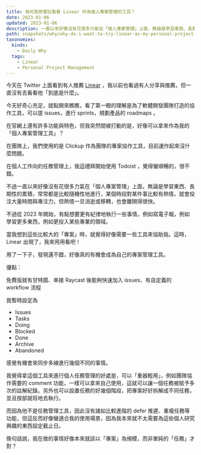 ```yaml
---
title: 為何我想嘗試看看 Linear 作為個人專案管理的工具？
date: 2023-01-06
updated: 2023-01-06
description: 一直以來好像沒有花很多力氣在「個人專案管理」上面，無論是學習東西、長期性的累積，常常都是比較隨機性地進行，某個時段對某件事比較有熱情，就會投注大量時間與專注力，但熱情一旦消逝或移轉，也會離開得很快。
path: snapshots/why/why-do-i-want-to-try-linear-as-my-personal-project-management-tool
taxonomies:
  kinds: 
    - Daily Why
  tags: 
    - Linear
    - Personal Project Management
---
```


今天在 Twitter 上面看到有人推薦 [Linear](https://linear.app/) ，我以前也看過有人分享與推薦，但一直沒有去看看他「到底是什麼」。

今天好奇心充足，就點開來瞧瞧，看了第一眼的理解是為了軟體開發團隊打造的協作工具，可以提 issues，進行 sprints，規劃產品的 roadmaps 。

在官網上還有許多功能與特色，但我突然間被打動的是，好像可以拿來作為我的「個人專案管理工具」？

在團隊上，我們使用的是 Clickup 作為團隊的專案協作工具，目前運作起來沒什麼問題。

在個人工作向的任務管理上，我這禮拜開始使用 Todoist ，覺得蠻順暢的，很不錯。

不過一直以來好像沒有花很多力氣在「個人專案管理」上面，無論是學習東西、長期性的累積，常常都是比較隨機性地進行，某個時段對某件事比較有熱情，就會投注大量時間與專注力，但熱情一旦消逝或移轉，也會離開得很快。

不過從 2023 年開始，有點想要更有紀律地執行一些事情，例如寫電子報，例如學習更多東西，例如更投入某些專業的領域。

當我想到這些比較大的「專案」時，就覺得好像需要一些工具來協助我。這時， Linear 出現了，我來用用看吧！

用了一下子，發現還不錯，好像真的有機會成為自己的專案管理工具。

優點：

免費版就有甘特圖、串接 Raycast 後能夠快速加入 issues、有自定義的 workflow 流程

我暫時設定為

- Issues
- Tasks
- Doing
- Blocked
- Done
- Archive
- Abandoned

感覺有機會來同步多線進行幾個不同的事情。

我覺得拿這個工具來進行個人任務管理的好處是，可以「重器輕用」，例如團隊協作需要的 comment 功能，一樣可以拿來自己使用，這就可以讓一個任務被賦予多次的註解紀錄。另外也可以設置任務的好幾個階段，把專案好好拆解成不同任務，並且按部就班地去執行。

而因為他不是任務管理工具，因此沒有諸如比較進階的 defer 推遲、重複任務等功能，但這反而好像蠻適合我的使用場景，因為我本來就不太需要為這些個人研究興趣的東西設定截止日。

換句話說，我在做的事情好像本來就該以「專案」為規模，而非單純的「任務」才對？